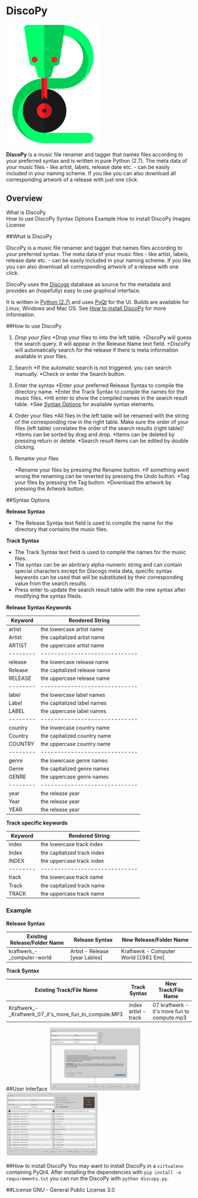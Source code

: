 # DiscoPy

<img src="/icons/discopy.png" alt="DiscoPy" width="250px">

**DiscoPy** is a music file renamer and tagger that names files according to your preferred syntax and is written in pure Python (2.7). The meta data of your music files - like artist, labels, release date etc. - can be easily included in your naming scheme. If you like you can also download all corresponding artwork of a release with just one click.

## Overview
  
What is DiscoPy    
How to use DiscoPy
Syntax Options
Example
How to install DiscoPy
Images
License
    
##What is DiscoPy
  
DiscoPy is a music file renamer and tagger that names files according to your preferred syntax. The meta data of your music files - like artist, labels, release date etc. - can be easily included in your naming scheme. If you like you can also download all corresponding artwork of a release with one click. 

DiscoPy uses the <a href="http://www.discogs.com">Discogs</a> database as source for the metadata and provides an (hopefully) easy to use graphical interface.
    
It is written in <a href="http://www.python.org">Python (2.7)</a> and uses <a href="https://riverbankcomputing.com/software/pyqt/intro">PyQt</a> for the UI.
Builds are available for Linux, Windows and Mac OS. See <a href="/discopy#installation">How to install DiscoPy</a> for more information.
    
##How to use DiscoPy
  
1. *Drop your files*
   +Drop your files to into the left table.
   +DiscoPy will guess the search query. It will appear in the Release Name text field.
   +DiscoPy will automatically search for the release if there is meta information available in your files.
 
2. Search
   *If the automatic search is not triggered, you can search manually.
   *Check or enter the Search button.
  
3. Enter the syntax
   *Enter your preferred Release Syntax to compile the directory name.
   *Enter the Track Syntax to compile the names for the music files.
   *Hit enter to show the compiled names in the search result table.
   *See <a href="#syntax-options">Syntax Options</a> for available syntax elements.
    
4. Order your files
   *All files in the left table will be renamed with the string of the corresponding row in the right table. Make sure the order of your files (left table) correlates the order of the search results (right table)!
    *Items can be sorted by drag and drop.
    *Items can be deleted by pressing return or delete.
    *Search result items can be edited by double clicking.
         
5. Rename your files
    
   *Rename your files by pressing the Rename button.
   *If something went wrong the renaming can be reverted by pressing the Undo button.
   *Tag your files by pressing the Tag button.
   *Download the artwork by pressing the Artwork button.

##Syntax Options
  
**Release Syntax**
+ The Release Syntax text field is used to compile the name for the directory that contains the music files.
    
**Track Syntax**
+ The Track Syntax text field is used to compile the names for the music files.    
+ The syntax can be an abritrary alpha-numeric string and can contain special characters except for Discogs meta data, specific syntax keywords can be used that will be substituted by their corresponding value from the search results.
+ Press enter to update the search result table with the new syntax after modifying the syntax fileds.
    
**Release Syntax Keywords**

| Keyword | Rendered String             |
| --------|-----------------------------|      
| artist  | the lowercase artist name   |
| Artist  | the capitalized artist name |
| ARTIST  | the uppercase artist name   |
| --------|-----------------------------|      
| release | the lowercase release name  |
| Release | the capitalized release name|
| RELEASE | the uppercase release name  |
| --------|-----------------------------|      
| label   | the lowercase label names   |
| Label   | the capitalized label names |
| LABEL   | the uppercase label names   |
| --------|-----------------------------|      
| country | the lowercase country name  |
| Country | the capitalized country name|
| COUNTRY | the uppercase country name  |
| --------|-----------------------------|      
| genre   | the lowercase genre names   |
| Genre   | the capitalized genre names |
| GENRE   | the uppercase genre names   |
| --------|-----------------------------|      
| year    | the release year            |
| Year    | the release year            |
| YEAR    | the release year            |
    
**Track specific keywords**

| Keyword | Rendered String             |
| --------|-----------------------------|     
| index   | the lowercase track index   |
| Index   | the capitalized track index |
| INDEX   | the uppercase track index   |
| --------|-----------------------------|      
| track   | the lowercase track name    |
| Track   | the capitalized track name  |
| TRACK   | the uppercase track name    |
     

### Example
  
**Release Syntax**
    
| Existing Release/Folder Name | Release Syntax                 | New Release/Folder Name               |
| -----------------------------|--------------------------------|---------------------------------------| 
| kraftwerk_-_computer-world   | Artist - Release [year Lables] | Kraftwerk - Computer World [1981 Emi] |

**Track Syntax**

| Existing Track/File Name                              | Track Syntax         | New Track/File Name                         |
| ------------------------------------------------------|----------------------|---------------------------------------------| 
| Kraftwerk_-_Kraftwerk_07_it's_more_fun_to_compute.MP3 | index artist - track | 07 kraftwerk - it's more fun to compute.mp3 |
      
    
##User Interface
  <img src="/icons/start.png" alt="DiscoPy" width="250px">
  <img src="/icons/mainwindow.png" alt="DiscoPy" width="250px">
    
##How to install DiscoPy
You may want to install DiscoPy in a `virtualenv` containing PyQt4. After installing the dependencies with `pip install -e requirements.txt` you can run the DiscoPy with `python discopy.py`.

##License
GNU - General Public License 3.0

    
    
    
  

  

